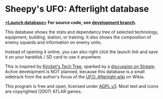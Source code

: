Sheepy's UFO: Afterlight database
=================================

**[&lt;Launch database>](https://cdn.rawgit.com/Sheep-y/ufoafterlight-db/r20141214/index.html)**
**For source code, see [development branch](https://github.com/Sheep-y/ufoafterlight-db/tree/development).**

This database shows the stats and dependancy tree of selected technology, equipment, building, station, or training.
It also shows the composition of enemy squards and information on enemy units.

Instead of opening it online, you can also right click the launch link and save it on your harddisk / SD card to use it anywhere.

This is inspired by [Kircket's Tech Tree](http://www.irodemine.com/afterlit/), sparked by a [discussion on Stream](http://steamcommunity.com/app/237950/discussions/0/616188677801999309/#c619568793974409287).
Active development is NOT planned, because this database is a small sidetrack from the author's focus of the [UFO: Afterlight wiki](http://ufoafterblank.wikia.com/) on Wikia.

This program is free and open, licensed under [AGPL v3](http://www.gnu.org/licenses/agpl-3.0.html).
Most text and icons are copyrighted (2007) ATLAR games.